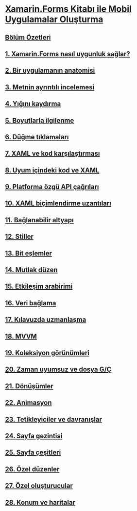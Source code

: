 # [Xamarin.Forms Kitabı ile Mobil Uygulamalar Oluşturma](index.md)
## [Bölüm Özetleri](summaries/index.md)
## [1. Xamarin.Forms nasıl uygunluk sağlar?](summaries/chapter01.md)
## [2. Bir uygulamanın anatomisi](summaries/chapter02.md)
## [3. Metnin ayrıntılı incelemesi](summaries/chapter03.md)
## [4. Yığını kaydırma](summaries/chapter04.md)
## [5. Boyutlarla ilgilenme](summaries/chapter05.md)
## [6. Düğme tıklamaları](summaries/chapter06.md)
## [7. XAML ve kod karşılaştırması](summaries/chapter07.md)
## [8. Uyum içindeki kod ve XAML](summaries/chapter08.md)
## [9. Platforma özgü API çağrıları](summaries/chapter09.md)
## [10. XAML biçimlendirme uzantıları](summaries/chapter10.md)
## [11. Bağlanabilir altyapı](summaries/chapter11.md)
## [12. Stiller](summaries/chapter12.md)
## [13. Bit eşlemler](summaries/chapter13.md)
## [14. Mutlak düzen](summaries/chapter14.md)
## [15. Etkileşim arabirimi](summaries/chapter15.md)
## [16. Veri bağlama](summaries/chapter16.md)
## [17. Kılavuzda uzmanlaşma](summaries/chapter17.md)
## [18. MVVM](summaries/chapter18.md)
## [19. Koleksiyon görünümleri](summaries/chapter19.md)
## [20. Zaman uyumsuz ve dosya G/Ç](summaries/chapter20.md)
## [21. Dönüşümler](summaries/chapter21.md)
## [22. Animasyon](summaries/chapter22.md)
## [23. Tetikleyiciler ve davranışlar](summaries/chapter23.md)
## [24. Sayfa gezintisi](summaries/chapter24.md)
## [25. Sayfa çeşitleri](summaries/chapter25.md)
## [26. Özel düzenler](summaries/chapter26.md)
## [27. Özel oluşturucular](summaries/chapter27.md)
## [28. Konum ve haritalar](summaries/chapter28.md)
